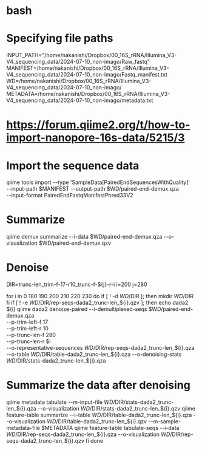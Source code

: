 # bash

# Specifying file paths
INPUT_PATH="/home/nakanishi/Dropbox/00_16S_rRNA/Illumina_V3-V4_sequencing_data/2024-07-10_non-imago/Raw_fastq"
MANIFEST=/home/nakanishi/Dropbox/00_16S_rRNA/Illumina_V3-V4_sequencing_data/2024-07-10_non-imago/Fastq_manifest.txt
WD=/home/nakanishi/Dropbox/00_16S_rRNA/Illumina_V3-V4_sequencing_data/2024-07-10_non-imago/
METADATA=/home/nakanishi/Dropbox/00_16S_rRNA/Illumina_V3-V4_sequencing_data/2024-07-10_non-imago/metadata.txt
# https://forum.qiime2.org/t/how-to-import-nanopore-16s-data/5215/3

# Import the sequence data
qiime tools import --type 'SampleData[PairedEndSequencesWithQuality]' \
	--input-path $MANIFEST --output-path $WD/paired-end-demux.qza \
	--input-format PairedEndFastqManifestPhred33V2

# Summarize
qiime demux summarize --i-data $WD/paired-end-demux.qza --o-visualization $WD/paired-end-demux.qzv

# Denoise
DIR=trunc-len_trim-f-17-r10_trunc-f-${j}-r-i
i=200
j=280

for i in 0 180 190 200 210 220 230 
do
if [ ! -d $WD/$DIR ]; then
	mkdir $WD/$DIR
fi
if [ ! -e $WD/$DIR/rep-seqs-dada2_trunc-len_${i}.qzv ]; then
echo dada2 ${i}
qiime dada2 denoise-paired --i-demultiplexed-seqs $WD/paired-end-demux.qza \
	--p-trim-left-f 17 \
	--p-trim-left-r 10 \
	--p-trunc-len-f 280 \
	--p-trunc-len-r  $i \
	--o-representative-sequences $WD/$DIR/rep-seqs-dada2_trunc-len_${i}.qza \
	--o-table $WD/$DIR/table-dada2_trunc-len_${i}.qza --o-denoising-stats $WD/$DIR/stats-dada2_trunc-len_${i}.qza
 
# Summarize the data after denoising
qiime metadata tabulate --m-input-file $WD/$DIR/stats-dada2_trunc-len_${i}.qza --o-visualization $WD/$DIR/stats-dada2_trunc-len_${i}.qzv
qiime feature-table summarize --i-table $WD/$DIR/table-dada2_trunc-len_${i}.qza --o-visualization $WD/$DIR/table-dada2_trunc-len_${i}.qzv --m-sample-metadata-file $METADATA
qiime feature-table tabulate-seqs --i-data $WD/$DIR/rep-seqs-dada2_trunc-len_${i}.qza --o-visualization $WD/$DIR/rep-seqs-dada2_trunc-len_${i}.qzv
fi
done
